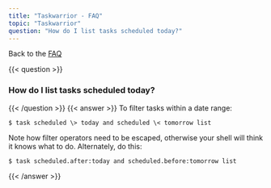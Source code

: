 ```yaml
---
title: "Taskwarrior - FAQ"
topic: "Taskwarrior"
question: "How do I list tasks scheduled today?"
---
```


Back to the [FAQ](/support/faq)

{{< question >}}
### How do I list tasks scheduled today?
{{< /question >}}
{{< answer >}}
To filter tasks within a date range:

```
$ task scheduled \> today and scheduled \< tomorrow list
```

Note how filter operators need to be escaped, otherwise your shell will think it knows what to do.
Alternately, do this:

```
$ task scheduled.after:today and scheduled.before:tomorrow list
```

{{< /answer >}}
